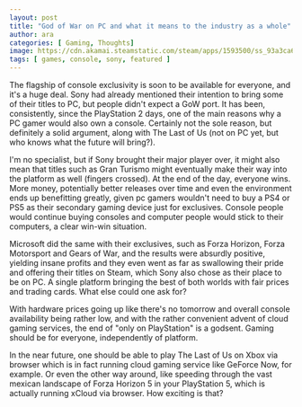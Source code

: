 ```yaml
---
layout: post
title: "God of War on PC and what it means to the industry as a whole"
author: ara
categories: [ Gaming, Thoughts]
image: https://cdn.akamai.steamstatic.com/steam/apps/1593500/ss_93a3ca63aa2cd8c675bbb6430324ee3f2d44b845.1920x1080.jpg?t=1634748823
tags: [ games, console, sony, featured ]
---
```

The flagship of console exclusivity is soon to be available for everyone, and it's a huge deal. Sony had already mentioned their intention to bring some of their titles to PC, but people didn't expect a GoW port. It has been, consistently, since the PlayStation 2 days, one of the main reasons why a PC gamer would also own a console. Certainly not the sole reason, but definitely a solid argument, along with The Last of Us (not on PC yet, but who knows what the future will bring?). 

I'm no specialist, but if Sony brought their major player over, it might also mean that titles such as Gran Turismo might eventually make their way into the platform as well (fingers crossed). At the end of the day, everyone wins. More money, potentially better releases over time and even the environment ends up benefitting greatly, given pc gamers wouldn't need to buy a PS4 or PS5 as their secondary gaming device just for exclusives. Console people would continue buying consoles and computer people would stick to their computers, a clear win-win situation.

Microsoft did the same with their exclusives, such as Forza Horizon, Forza Motorsport and Gears of War, and the results were absurdly positive, yielding insane profits and they even went as far as swallowing their pride and offering their titles on Steam, which Sony also chose as their place to be on PC. A single platform bringing the best of both worlds with fair prices and trading cards. What else could one ask for?

With hardware prices going up like there's no tomorrow and overall console availability being rather low, and with the rather convenient advent of cloud gaming services, the end of "only on PlayStation" is a godsent. Gaming should be for everyone, independently of platform. 

In the near future, one should be able to play The Last of Us on Xbox via browser which is in fact running cloud gaming service like GeForce Now, for example. Or even the other way around, like speeding through the vast mexican landscape of Forza Horizon 5 in your PlayStation 5, which is actually running xCloud via browser. How exciting is that?

